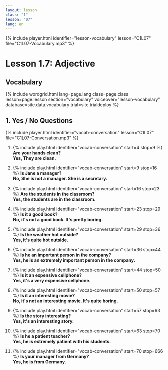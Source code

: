 ```yaml
---
layout: lesson
class: "1"
lesson: "07"
lang: en
---
```



{% include player.html identifier="lesson-vocabulary" lesson="C1L07" file="C1L07-Vocabulary.mp3" %}
# Lesson 1.7: Adjective


## Vocabulary


{% include wordgrid.html lang=page.lang
		class=page.class 
		lesson=page.lesson 
		section="vocabulary"
		voiceover="lesson-vocabulary"
		database=site.data.vocabulary 
		trial=site.trialdeploy %}


## 1. Yes / No Questions 
{% include player.html identifier="vocab-conversation" lesson="C1L07" file="C1L07-Conversation.mp3" %}

1. {% include play.html identifier="vocab-conversation" start=4 stop=9 %} __Are your hands clean?__     
__Yes, They are clean.__   
    
  

2. {% include play.html identifier="vocab-conversation" start=9 stop=16 %} __Is Jane a manager?__  
__No, She is not a manager. She is a secretary.__  
  
  

3. {% include play.html identifier="vocab-conversation" start=16 stop=23 %} __Are the students in the classroom?__   
__Yes, the students are in the classroom.__  
  
  

4. {% include play.html identifier="vocab-conversation" start=23 stop=29 %} __Is it a good book?__  
__No, it's not a good book. It's pretty boring.__  
  
  

5. {% include play.html identifier="vocab-conversation" start=29 stop=36 %} __Is the weather hot outside?__   
__Yes, it's quite hot outside.__   
  
  

6. {% include play.html identifier="vocab-conversation" start=36 stop=44 %} __Is he an important person in the company?__   
__Yes, he is an extremely important person in the company.__  
  
  

7. {% include play.html identifier="vocab-conversation" start=44 stop=50 %} __Is it an expensive cellphone?__   
__Yes, it's a very expensive cellphone.__  
  
  
  
8. {% include play.html identifier="vocab-conversation" start=50 stop=57 %} __Is it an interesting movie?__   
__No, it's not an interesting movie. It's quite boring.__  
  
  
  
9. {% include play.html identifier="vocab-conversation" start=57 stop=63 %} __Is the story interesting?__  
__Yes, it's an interesting story.__  
  
  
  
10. {% include play.html identifier="vocab-conversation" start=63 stop=70 %} __Is he a patient teacher?__  
__Yes, he is extremely patient with his students.__  
  
  
  
11. {% include play.html identifier="vocab-conversation" start=70 stop=666 %} __Is your manager from Germany?__  
__Yes, he is from Germany.__  
  
  